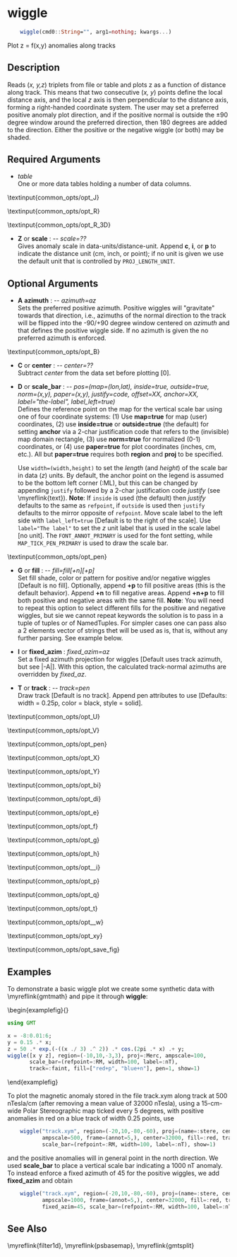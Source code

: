 # wiggle

```julia
	wiggle(cmd0::String="", arg1=nothing; kwargs...)
```

Plot z = f(x,y) anomalies along tracks

Description
-----------

Reads (*x, y,z*) triplets from file or table and plots z as a function of distance along track. This means
that two consecutive (*x, y*) points define the local distance axis,
and the local *z* axis is then perpendicular to the distance axis,
forming a right-handed coordinate system. The
user may set a preferred positive anomaly plot direction, and if the
positive normal is outside the ±90 degree window around the
preferred direction, then 180 degrees are added to the direction. Either
the positive or the negative wiggle (or both) may be shaded.

Required Arguments
------------------

- *table*\
    One or more data tables holding a number of data columns.

\textinput{common_opts/opt_J}

\textinput{common_opts/opt_R}

\textinput{common_opts/opt_R_3D}

- **Z** or **scale** : -- *scale=??*\
    Gives anomaly scale in data-units/distance-unit. Append **c**, **i**, or **p** to indicate
    the distance unit (cm, inch, or point); if no unit is given we use the default unit that
    is controlled by `PROJ_LENGTH_UNIT`.

Optional Arguments
------------------

- **A** **azimuth** : -- *azimuth=az*\
    Sets the preferred positive azimuth. Positive wiggles will "gravitate" towards that direction, i.e., azimuths of the normal direction to the track will be flipped into the -90/+90 degree window centered on *azimuth* and that defines the positive wiggle side. If no azimuth is given the no preferred azimuth is enforced.

\textinput{common_opts/opt_B}

- **C** or **center** : -- *center=??*\
    Subtract *center* from the data set before plotting [0].

- **D** or **scale_bar** : -- *pos=(map=(lon,lat), inside=true, outside=true, norm=(x,y), paper=(x,y), justify=code, offset=XX, anchor=XX, label="the-label", label_left=true)*\
    Defines the reference point on the map for the vertical scale bar using one of four coordinate systems:
    (1) Use **map=true** for map (user) coordinates, (2) use **inside=true** or **outside=true** (the default) for setting **anchor** via a 2-char justification code that refers to the (invisible) map domain rectangle, (3) use **norm=true** for normalized (0-1) coordinates, or (4) use **paper=true** for plot coordinates (inches, cm, etc.). All but **paper=true** requires both **region** and **proj** to be specified.

    Use `width=(width,height)` to set the *length* (and *height*) of the scale bar in data (*z*) units.
    By default, the anchor point on the legend is assumed to be the bottom left corner (:ML), but this
    can be changed by appending `justify` followed by a 2-char justification code *justify* (see \myreflink{text}).
    **Note**: If `inside` is used (the default) then *justify* defaults to the same as `refpoint`,
    if `outside` is used then `justify` defaults to the mirror opposite of `refpoint`.
    Move scale label to the left side with `label_left=true` [Default is to the right of the scale].
    Use `label="The label"` to set the *z* unit label that is used in the scale label [no unit].
    The `FONT_ANNOT_PRIMARY` is used for the font setting, while `MAP_TICK_PEN_PRIMARY`
    is used to draw the scale bar.

\textinput{common_opts/opt_pen}

- **G** or **fill** : -- *fill=fill[+n][+p]*\
    Set fill shade, color or pattern for positive and/or negative
    wiggles [Default is no fill]. Optionally, append **+p** to fill
    positive areas (this is the default behavior). Append **+n** to fill
    negative areas. Append **+n+p** to fill both positive and negative
    areas with the same fill. **Note**: You will need to repeat this option
    to select different fills for the positive and negative wiggles, but sie we cannot repeat keywords the solution is to pass in a tuple of tuples or of NamedTuples. For simpler cases one can pass also a 2 elements vector of strings thet will be used as is, that is, without any further parsing. See example below.

- **I** or **fixed_azim** : *fixed_azim=az*\
    Set a fixed azimuth projection for wiggles [Default uses track azimuth, but see |-A|]. With this option, the calculated track-normal azimuths are overridden by *fixed_az*.

- **T** or **track** : -- *track=pen*\
    Draw track [Default is no track]. Append pen attributes to use
    [Defaults: width = 0.25p, color = black, style = solid].

\textinput{common_opts/opt_U}

\textinput{common_opts/opt_V}

\textinput{common_opts/opt_pen}

\textinput{common_opts/opt_X}

\textinput{common_opts/opt_Y}

\textinput{common_opts/opt_bi}

\textinput{common_opts/opt_di}

\textinput{common_opts/opt_e}

\textinput{common_opts/opt_f}

\textinput{common_opts/opt_g}

\textinput{common_opts/opt_h}

\textinput{common_opts/opt__i}

\textinput{common_opts/opt_p}

\textinput{common_opts/opt_q}

\textinput{common_opts/opt_t}

\textinput{common_opts/opt__w}

\textinput{common_opts/opt_xy}

\textinput{common_opts/opt_save_fig}

Examples
--------

To demonstrate a basic wiggle plot we create some synthetic data with
\myreflink{gmtmath} and pipe it through **wiggle**:

\begin{examplefig}{}
```julia
using GMT

x = -8:0.01:6;
y = 0.15 .* x;
z = 50 .* exp.(-((x ./ 3) .^ 2)) .* cos.(2pi .* x) .+ y;
wiggle([x y z], region=(-10,10,-3,3), proj=:Merc, ampscale=100,
       scale_bar=(refpoint=:RM, width=100, label=:nT),
       track=:faint, fill=["red+p", "blue+n"], pen=1, show=1)
```
\end{examplefig}

To plot the magnetic anomaly stored in the file track.xym along track at 500 nTesla/cm
(after removing a mean value of 32000 nTesla), using a 15-cm-wide Polar Stereographic map
ticked every 5 degrees, with positive anomalies in red on a blue track of width 0.25 points, use

```julia
    wiggle("track.xym", region=(-20,10,-80,-60), proj=(name=:stere, center=(0,90)),
           ampscale=500, frame=(annot=5,), center=32000, fill=:red, track=(0.25,:blue),
           scale_bar=(refpoint=:RM, width=100, label=:nT), show=1)
```

and the positive anomalies will in general point in the north direction.
We used **scale_bar** to place a vertical scale bar indicating a 1000 nT anomaly.
To instead enforce a fixed azimuth of 45 for the positive wiggles, we add **fixed_azim**
and obtain

```julia
    wiggle("track.xym", region=(-20,10,-80,-60), proj=(name=:stere, center=(0,90)),
           ampscale=1000, frame=(annot=5,), center=32000, fill=:red, track=(0.25,:blue),
           fixed_azim=45, scale_bar=(refpoint=:RM, width=100, label=:nT), show=1)
```

See Also
--------

\myreflink{filter1d},
\myreflink{psbasemap},
\myreflink{gmtsplit}
